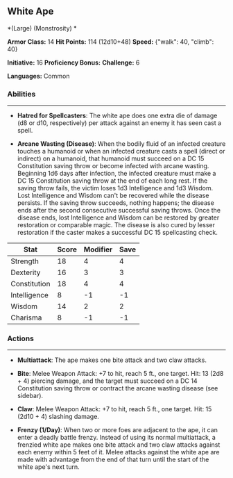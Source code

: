 ## White Ape
*(Large) (Monstrosity) *

**Armor Class:** 14
**Hit Points:** 114 (12d10+48)
**Speed:** {"walk": 40, "climb": 40}

**Initiative:** 16
**Proficiency Bonus:**
**Challenge:** 6

**Languages:** Common

### Abilities
 --- 
- **Hatred for Spellcasters**: The white ape does one extra die of damage (d8 or d10, respectively) per attack against an enemy it has seen cast a spell.

- **Arcane Wasting (Disease)**: When the bodily fluid of an infected creature touches a humanoid or when an infected creature casts a spell (direct or indirect) on a humanoid, that humanoid must succeed on a DC 15 Constitution saving throw or become infected with arcane wasting. Beginning 1d6 days after infection, the infected creature must make a DC 15 Constitution saving throw at the end of each long rest. If the saving throw fails, the victim loses 1d3 Intelligence and 1d3 Wisdom. Lost Intelligence and Wisdom can't be recovered while the disease persists. If the saving throw succeeds, nothing happens; the disease ends after the second consecutive successful saving throws. Once the disease ends, lost Intelligence and Wisdom can be restored by greater restoration or comparable magic. The disease is also cured by lesser restoration if the caster makes a successful DC 15 spellcasting check.



| Stat | Score | Modifier | Save |
| ---- | ---- | ---- | ---- |
| Strength | 18 | 4 | 4 |
| Dexterity | 16 | 3 | 3 |
| Constitution | 18 | 4 | 4 |
| Intelligence | 8 | -1 | -1 |
| Wisdom | 14 | 2 | 2 |
| Charisma | 8 | -1 | -1 |

### Actions
 --- 
- **Multiattack**: The ape makes one bite attack and two claw attacks.

- **Bite**: Melee Weapon Attack: +7 to hit, reach 5 ft., one target. Hit: 13 (2d8 + 4) piercing damage, and the target must succeed on a DC 14 Constitution saving throw or contract the arcane wasting disease (see sidebar).

- **Claw**: Melee Weapon Attack: +7 to hit, reach 5 ft., one target. Hit: 15 (2d10 + 4) slashing damage.

- **Frenzy (1/Day)**: When two or more foes are adjacent to the ape, it can enter a deadly battle frenzy. Instead of using its normal multiattack, a frenzied white ape makes one bite attack and two claw attacks against each enemy within 5 feet of it. Melee attacks against the white ape are made with advantage from the end of that turn until the start of the white ape's next turn.

